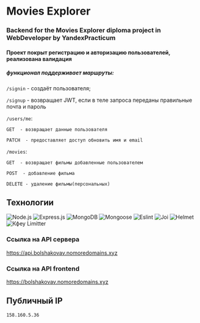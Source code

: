 
# Movies Explorer
### Backend for the Movies Explorer diploma project in WebDeveloper by YandexPracticum

#### Проект покрыт регистрацию и авторизацию пользователей, реализована валидация
##### функционал поддерживает маршруты:

`/signin` - создаёт пользователя;

`/signup` - возвращает JWT, если в теле запроса переданы правильные почта и пароль

`/users/me`: 

`GET  - возвращает данные пользователя` 

`PATCH  - предоставляет доступ обновить имя и email`

`/movies`: 

`GET  - возвращает фильмы добавленные пользователем` 

`POST  - добавление фильма` 

`DELETE - удаление фильмы(персональных)`

## Технологии

![Node.js](https://img.shields.io/badge/-Node.js-000?&logo=Node.js)
![Express.js](https://img.shields.io/badge/-Express.js-000?&logo=Express)
![MongoDB](https://img.shields.io/badge/-MongoDB-000?&logo=mongodb)
![Mongoose](https://img.shields.io/badge/-Mongoose-000?&logo=Mongoose)
![Eslint](https://img.shields.io/badge/-Eslint-000?&logo=Eslint)
![Joi](https://img.shields.io/badge/-Joi-000?&logo=Joi)
![Helmet](https://img.shields.io/badge/-Helmet-000?&logo=Helmet)
![Кфеу Limitter](https://img.shields.io/badge/-Limitter-000?&logo=Limitter)


### Ссылка на API сервера

https://api.bolshakovav.nomoredomains.xyz

### Ссылка на API frontend
https://bolshakovav.nomoredomains.xyz

## Публичный IP

`158.160.5.36`

